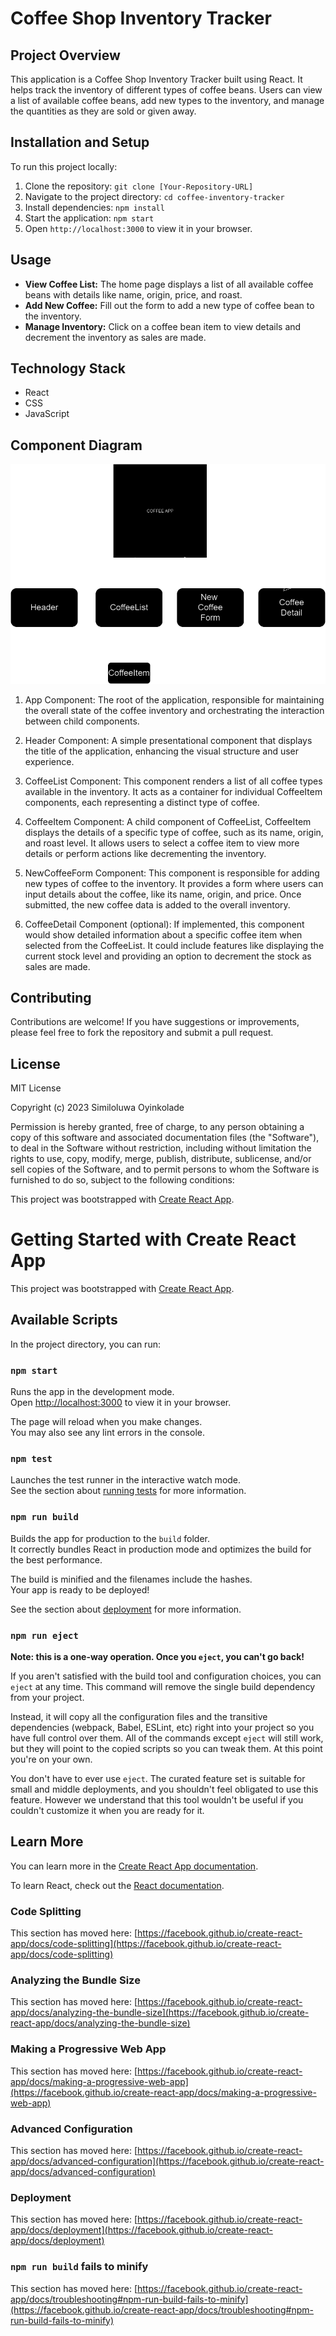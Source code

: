 # Coffee Shop Inventory Tracker

## Project Overview
This application is a Coffee Shop Inventory Tracker built using React. It helps track the inventory of different types of coffee beans. Users can view a list of available coffee beans, add new types to the inventory, and manage the quantities as they are sold or given away.

## Installation and Setup
To run this project locally:
1. Clone the repository: `git clone [Your-Repository-URL]`
2. Navigate to the project directory: `cd coffee-inventory-tracker`
3. Install dependencies: `npm install`
4. Start the application: `npm start`
5. Open `http://localhost:3000` to view it in your browser.

## Usage
- **View Coffee List:** The home page displays a list of all available coffee beans with details like name, origin, price, and roast.
- **Add New Coffee:** Fill out the form to add a new type of coffee bean to the inventory.
- **Manage Inventory:** Click on a coffee bean item to view details and decrement the inventory as sales are made.

## Technology Stack
- React
- CSS
- JavaScript

## Component Diagram
![Component Diagram](./assets/CoffeeShop.drawio.png)
1. App Component: The root of the application, responsible for maintaining the overall state of the coffee inventory and orchestrating the interaction between child components.

2. Header Component: A simple presentational component that displays the title of the application, enhancing the visual structure and user experience.

3. CoffeeList Component: This component renders a list of all coffee types available in the inventory. It acts as a container for individual CoffeeItem components, each representing a distinct type of coffee.

4. CoffeeItem Component: A child component of CoffeeList, CoffeeItem displays the details of a specific type of coffee, such as its name, origin, and roast level. It allows users to select a coffee item to view more details or perform actions like decrementing the inventory.

5. NewCoffeeForm Component: This component is responsible for adding new types of coffee to the inventory. It provides a form where users can input details about the coffee, like its name, origin, and price. Once submitted, the new coffee data is added to the overall inventory.

6. CoffeeDetail Component (optional): If implemented, this component would show detailed information about a specific coffee item when selected from the CoffeeList. It could include features like displaying the current stock level and providing an option to decrement the stock as sales are made.

## Contributing
Contributions are welcome! If you have suggestions or improvements, please feel free to fork the repository and submit a pull request.

## License
MIT License

Copyright (c) 2023 Similoluwa Oyinkolade

Permission is hereby granted, free of charge, to any person obtaining a copy of this software and associated documentation files (the "Software"), to deal in the Software without restriction, including without limitation the rights to use, copy, modify, merge, publish, distribute, sublicense, and/or sell copies of the Software, and to permit persons to whom the Software is furnished to do so, subject to the following conditions:

This project was bootstrapped with [Create React App](https://github.com/facebook/create-react-app).


# Getting Started with Create React App

This project was bootstrapped with [Create React App](https://github.com/facebook/create-react-app).

## Available Scripts

In the project directory, you can run:

### `npm start`

Runs the app in the development mode.\
Open [http://localhost:3000](http://localhost:3000) to view it in your browser.

The page will reload when you make changes.\
You may also see any lint errors in the console.

### `npm test`

Launches the test runner in the interactive watch mode.\
See the section about [running tests](https://facebook.github.io/create-react-app/docs/running-tests) for more information.

### `npm run build`

Builds the app for production to the `build` folder.\
It correctly bundles React in production mode and optimizes the build for the best performance.

The build is minified and the filenames include the hashes.\
Your app is ready to be deployed!

See the section about [deployment](https://facebook.github.io/create-react-app/docs/deployment) for more information.

### `npm run eject`

**Note: this is a one-way operation. Once you `eject`, you can't go back!**

If you aren't satisfied with the build tool and configuration choices, you can `eject` at any time. This command will remove the single build dependency from your project.

Instead, it will copy all the configuration files and the transitive dependencies (webpack, Babel, ESLint, etc) right into your project so you have full control over them. All of the commands except `eject` will still work, but they will point to the copied scripts so you can tweak them. At this point you're on your own.

You don't have to ever use `eject`. The curated feature set is suitable for small and middle deployments, and you shouldn't feel obligated to use this feature. However we understand that this tool wouldn't be useful if you couldn't customize it when you are ready for it.

## Learn More

You can learn more in the [Create React App documentation](https://facebook.github.io/create-react-app/docs/getting-started).

To learn React, check out the [React documentation](https://reactjs.org/).

### Code Splitting

This section has moved here: [https://facebook.github.io/create-react-app/docs/code-splitting](https://facebook.github.io/create-react-app/docs/code-splitting)

### Analyzing the Bundle Size

This section has moved here: [https://facebook.github.io/create-react-app/docs/analyzing-the-bundle-size](https://facebook.github.io/create-react-app/docs/analyzing-the-bundle-size)

### Making a Progressive Web App

This section has moved here: [https://facebook.github.io/create-react-app/docs/making-a-progressive-web-app](https://facebook.github.io/create-react-app/docs/making-a-progressive-web-app)

### Advanced Configuration

This section has moved here: [https://facebook.github.io/create-react-app/docs/advanced-configuration](https://facebook.github.io/create-react-app/docs/advanced-configuration)

### Deployment

This section has moved here: [https://facebook.github.io/create-react-app/docs/deployment](https://facebook.github.io/create-react-app/docs/deployment)

### `npm run build` fails to minify

This section has moved here: [https://facebook.github.io/create-react-app/docs/troubleshooting#npm-run-build-fails-to-minify](https://facebook.github.io/create-react-app/docs/troubleshooting#npm-run-build-fails-to-minify)
